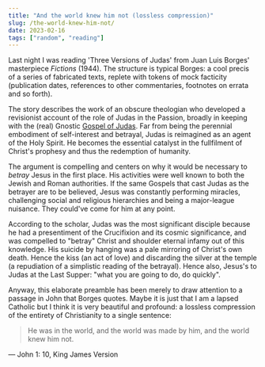 ```yaml
---
title: "And the world knew him not (lossless compression)"
slug: /the-world-knew-him-not/
date: 2023-02-16
tags: ["random", "reading"]
---
```


Last night I was reading 'Three Versions of Judas' from Juan Luis Borges'
masterpiece _Fictions_ (1944). The structure is typical Borges: a cool precis of
a series of fabricated texts, replete with tokens of mock facticity (publication
dates, references to other commentaries, footnotes on errata and so forth).

The story describes the work of an obscure theologian who developed a
revisionist account of the role of Judas in the Passion, broadly in keeping with
the (real) Gnostic
[Gospel of Judas](https://en.wikipedia.org/wiki/Gospel_of_Judas). Far from being
the perennial embodiment of self-interest and betrayal, Judas is reimagined as
an agent of the Holy Spirit. He becomes the essential catalyst in the
fullfilment of Christ's prophesy and thus the redemption of humanity.

The argument is compelling and centers on why it would be necessary to _betray_
Jesus in the first place. His activities were well known to both the Jewish and
Roman authorities. If the same Gospels that cast Judas as the betrayer are to be
believed, Jesus was constantly performing miracles, challenging social and
religious hierarchies and being a major-league nuisance. They could've come for
him at any point.

According to the scholar, Judas was the most significant disciple because he had
a presentiment of the Crucifixion and its cosmic significance, and was compelled
to "betray" Christ and shoulder eternal infamy out of this knowledge. His
suicide by hanging was a pale mirroring of Christ's own death. Hence the kiss
(an act of love) and discarding the silver at the temple (a repudiation of a
simplistic reading of the betrayal). Hence also, Jesus's to Judas at the Last
Supper: "what you are going to do, do quickly".

Anyway, this elaborate preamble has been merely to draw attention to a passage
in John that Borges quotes. Maybe it is just that I am a lapsed Catholic but I
think it is very beautiful and profound: a lossless compression of the entirety
of Christianity to a single sentence:

> He was in the world, and the world was made by him, and the world knew him
> not.

&mdash; John 1: 10, King James Version
